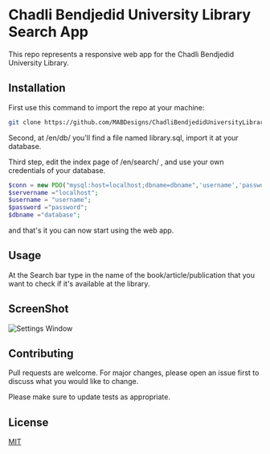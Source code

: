 # Chadli Bendjedid University Library Search App

This repo represents a responsive web app for the Chadli Bendjedid University Library.

## Installation
First use this command to import the repo at your machine:

```bash
git clone https://github.com/MABDesigns/ChadliBendjedidUniversityLibrarySearch
```
Second, at /en/db/ you'll find a file named library.sql, import it at your database.

Third step, edit the index page of /en/search/ , and use your own credentials of your database.
```php
$conn = new PDO("mysql:host=localhost;dbname=dbname",'username','password',array(PDO::MYSQL_ATTR_INIT_COMMAND => "SET NAMES UTF8") /*for none latin characters*/);
$servername ="localhost";
$username = "username";
$password ="password";
$dbname ="database"; 
```
and that's it you can now start using the web app.

## Usage

At the Search bar type in the name of the book/article/publication that you want to check if it's available at the library.

## ScreenShot 

![Settings Window](https://i.postimg.cc/5jcXJ7Sc/Screenshot-2022-08-31-at-02-35-13-Search-In-Library.png)

## Contributing
Pull requests are welcome. For major changes, please open an issue first to discuss what you would like to change.

Please make sure to update tests as appropriate.

## License
[MIT](https://choosealicense.com/licenses/mit/)
